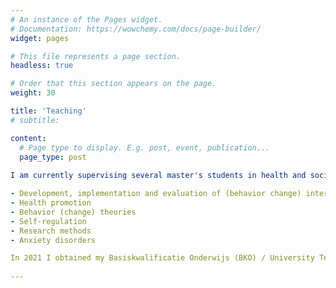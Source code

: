 ```yaml
---
# An instance of the Pages widget.
# Documentation: https://wowchemy.com/docs/page-builder/
widget: pages

# This file represents a page section.
headless: true

# Order that this section appears on the page.
weight: 30

title: 'Teaching'
# subtitle:

content:
  # Page type to display. E.g. post, event, publication...
  page_type: post
  
I am currently supervising several master's students in health and social psychology on topics at the intersection of sexual health and decision making. I also have (among other things) teaching experience in:

- Development, implementation and evaluation of (behavior change) interventions
- Health promotion
- Behavior (change) theories
- Self-regulation
- Research methods
- Anxiety disorders

In 2021 I obtained my Basiskwalificatie Onderwijs (BKO) / University Teaching Qualification (UTQ).
  
---
```

